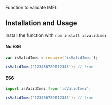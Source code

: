 Function to validate IMEI.

## Installation and Usage

Install the function with `npm install isvalidimei`

#### No ES6

```javascript
var isValidImei = require('isValidImei');

isValidImei('123456789012345'); // true
```

#### ES6

```javascript
import isValidImei from 'isValidImei';

isValidImei('123456789012345'); // true
```
